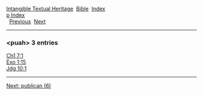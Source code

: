 [Intangible Textual Heritage](../../index)  [Bible](../index) 
[Index](index)   
[p Index](_p_)  
  [Previous](c08967)  [Next](c08969) 

------------------------------------------------------------------------

### &lt;puah&gt; 3 entries

[Ch1 7:1](../kjv/ch1007.htm#001)  
[Exo 1:15](../kjv/exo001.htm#015)  
[Jdg 10:1](../kjv/jdg010.htm#001)  

------------------------------------------------------------------------

[Next: publican (6)](c08969)
